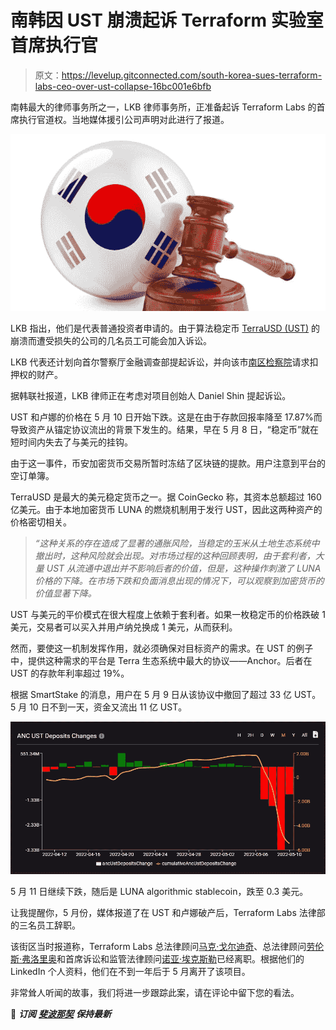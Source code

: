 # 南韩因 UST 崩溃起诉 Terraform 实验室首席执行官

> 原文：<https://levelup.gitconnected.com/south-korea-sues-terraform-labs-ceo-over-ust-collapse-16bc001e6bfb>

南韩最大的律师事务所之一，LKB 律师事务所，正准备起诉 Terraform Labs 的首席执行官道权。当地媒体援引公司声明对此进行了报道。

![](img/b5d6c8923e730b9450f408deae0aec78.png)

LKB 指出，他们是代表普通投资者申请的。由于算法稳定币 [TerraUSD (UST)](https://coinmarketcap.com/currencies/terrausd/) 的崩溃而遭受损失的公司的几名员工可能会加入诉讼。

LKB 代表还计划向首尔警察厅金融调查部提起诉讼，并向该市[南区检察院](https://www.prokuratuur.ee/en/contacts/southern-district-prosecutors-office)请求扣押权的财产。

据韩联社报道，LKB 律师正在考虑对项目创始人 Daniel Shin 提起诉讼。

UST 和卢娜的价格在 5 月 10 日开始下跌。这是在由于存款回报率降至 17.87%而导致资产从锚定协议流出的背景下发生的。结果，早在 5 月 8 日，“稳定币”就在短时间内失去了与美元的挂钩。

由于这一事件，币安加密货币交易所暂时冻结了区块链的提款。用户注意到平台的空订单簿。

TerraUSD 是最大的美元稳定货币之一。据 CoinGecko 称，其资本总额超过 160 亿美元。由于本地加密货币 LUNA 的燃烧机制用于发行 UST，因此这两种资产的价格密切相关。

> *“这种关系的存在造成了显著的通胀风险，当稳定的玉米从土地生态系统中撤出时，这种风险就会出现。对市场过程的这种回顾表明，由于套利者，大量 UST 从流通中退出并不影响后者的价值，但是，这种操作刺激了 LUNA 价格的下降。在市场下跌和负面消息出现的情况下，可以观察到加密货币的价值显著下降。*

UST 与美元的平价模式在很大程度上依赖于套利者。如果一枚稳定币的价格跌破 1 美元，交易者可以买入并用卢纳兑换成 1 美元，从而获利。

然而，要使这一机制发挥作用，就必须确保对目标资产的需求。在 UST 的例子中，提供这种需求的平台是 Terra 生态系统中最大的协议——Anchor。后者在 UST 的存款年利率超过 19%。

根据 SmartStake 的消息，用户在 5 月 9 日从该协议中撤回了超过 33 亿 UST。5 月 10 日不到一天，资金又流出 11 亿 UST。

![](img/395e6d535e9e1f7e854ba675c7b91bc8.png)

5 月 11 日继续下跌，随后是 LUNA algorithmic stablecoin，跌至 0.3 美元。

让我提醒你，5 月份，媒体报道了在 UST 和卢娜破产后，Terraform Labs 法律部的三名员工辞职。

该街区当时报道称，Terraform Labs 总法律顾问[马克·戈尔迪奇](https://www.linkedin.com/in/marcgoldich/)、总法律顾问[劳伦斯·弗洛里奥](https://www.linkedin.com/in/florio/details/experience/)和首席诉讼和监管法律顾问[诺亚·埃克斯勒](https://www.linkedin.com/in/noahaxler/)已经离职。根据他们的 LinkedIn 个人资料，他们在不到一年后于 5 月离开了该项目。

非常耸人听闻的故事，我们将进一步跟踪此案，请在评论中留下您的看法。

📰 ***订阅*** [***斐波那契***](https://medium.com/@unclefibonacci) ***保持最新***